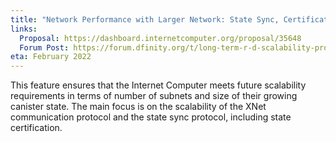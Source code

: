 ```yaml
---
title: "Network Performance with Larger Network: State Sync, Certification, and XNet"
links:
  Proposal: https://dashboard.internetcomputer.org/proposal/35648
  Forum Post: https://forum.dfinity.org/t/long-term-r-d-scalability-proposal/9387/3
eta: February 2022
---
```


This feature ensures that the Internet Computer meets future scalability requirements in terms of number of subnets and size of their growing canister state. The main focus is on the scalability of the XNet communication protocol and the state sync protocol, including state certification.
